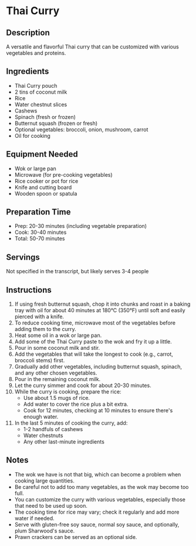 # Thai Curry

## Description
A versatile and flavorful Thai curry that can be customized with various vegetables and proteins.

## Ingredients
- Thai Curry pouch
- 2 tins of coconut milk
- Rice
- Water chestnut slices
- Cashews
- Spinach (fresh or frozen)
- Butternut squash (frozen or fresh)
- Optional vegetables: broccoli, onion, mushroom, carrot
- Oil for cooking

## Equipment Needed
- Wok or large pan
- Microwave (for pre-cooking vegetables)
- Rice cooker or pot for rice
- Knife and cutting board
- Wooden spoon or spatula

## Preparation Time
- Prep: 20-30 minutes (including vegetable preparation)
- Cook: 30-40 minutes
- Total: 50-70 minutes

## Servings
Not specified in the transcript, but likely serves 3-4 people

## Instructions
1. If using fresh butternut squash, chop it into chunks and roast in a baking tray with oil for about 40 minutes at 180°C (350°F) until soft and easily pierced with a knife.
2. To reduce cooking time, microwave most of the vegetables before adding them to the curry.
3. Heat some oil in a wok or large pan.
4. Add some of the Thai Curry paste to the wok and fry it up a little.
5. Pour in some coconut milk and stir.
6. Add the vegetables that will take the longest to cook (e.g., carrot, broccoli stems) first.
7. Gradually add other vegetables, including butternut squash, spinach, and any other chosen vegetables.
8. Pour in the remaining coconut milk.
9. Let the curry simmer and cook for about 20-30 minutes.
10. While the curry is cooking, prepare the rice:
    - Use about 1.5 mugs of rice.
    - Add water to cover the rice plus a bit extra.
    - Cook for 12 minutes, checking at 10 minutes to ensure there's enough water.
11. In the last 5 minutes of cooking the curry, add:
    - 1-2 handfuls of cashews
    - Water chestnuts
    - Any other last-minute ingredients

## Notes
- The wok we have is not that big, which can become a problem when cooking large quantities.
- Be careful not to add too many vegetables, as the wok may become too full.
- You can customize the curry with various vegetables, especially those that need to be used up soon.
- The cooking time for rice may vary; check it regularly and add more water if needed.
- Serve with gluten-free soy sauce, normal soy sauce, and optionally, plum Sharwood's sauce.
- Prawn crackers can be served as an optional side.


